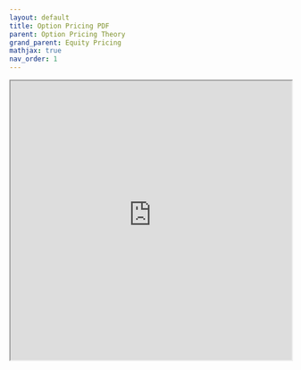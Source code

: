 ```yaml
---
layout: default
title: Option Pricing PDF
parent: Option Pricing Theory
grand_parent: Equity Pricing
mathjax: true
nav_order: 1
---
```


<iframe src="https://raw.githubusercontent.com/asharbutt/Research/blob/main/PDF%20Files/Option_Pricing.pdf" width="100%" height="500px"></iframe>
